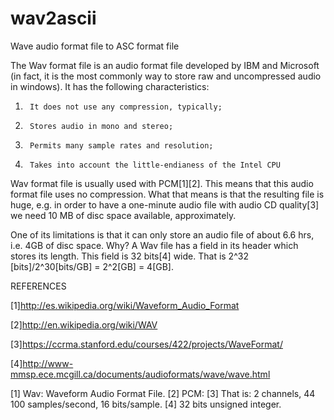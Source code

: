 # wav2ascii
Wave audio format file to ASC format file

The Wav format file is an audio format file developed by IBM and Microsoft (in fact, it is the most commonly way to store raw and uncompressed audio in windows). It has the following characteristics:

1)      It does not use any compression, typically;

2)      Stores audio in mono and stereo;

3)      Permits many sample rates and resolution;

4)      Takes into account the little-endianess of the Intel CPU

Wav format file is usually used with PCM[1][2]. This means that this audio format file uses no compression. What that means is that the resulting file is huge, e.g. in order to have a one-minute audio file with audio CD quality[3] we need 10 MB of disc space available, approximately.

One of its limitations is that it can only store an audio file of about 6.6 hrs, i.e. 4GB of disc space. Why? A Wav file has a field in its header which stores its length. This field is 32 bits[4] wide. That is 2^32 [bits]/2^30[bits/GB] = 2^2[GB] = 4[GB].



REFERENCES

[1]http://es.wikipedia.org/wiki/Waveform_Audio_Format

[2]http://en.wikipedia.org/wiki/WAV

[3]https://ccrma.stanford.edu/courses/422/projects/WaveFormat/

[4]http://www-mmsp.ece.mcgill.ca/documents/audioformats/wave/wave.html

[1] Wav: Waveform Audio Format File.
[2] PCM:
[3] That is: 2 channels, 44 100 samples/second, 16 bits/sample.
[4] 32 bits unsigned integer.
